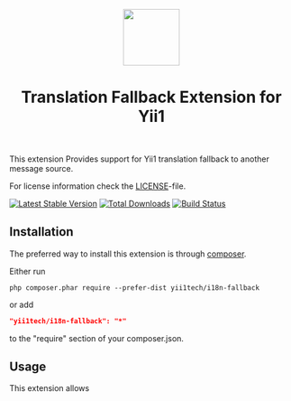 <p align="center">
    <a href="https://github.com/yii1tech" target="_blank">
        <img src="https://avatars.githubusercontent.com/u/134691944" height="100px">
    </a>
    <h1 align="center">Translation Fallback Extension for Yii1</h1>
    <br>
</p>

This extension Provides support for Yii1 translation fallback to another message source.

For license information check the [LICENSE](LICENSE.md)-file.

[![Latest Stable Version](https://img.shields.io/packagist/v/yii1tech/i18n-fallback.svg)](https://packagist.org/packages/yii1tech/i18n-fallback)
[![Total Downloads](https://img.shields.io/packagist/dt/yii1tech/i18n-fallback.svg)](https://packagist.org/packages/yii1tech/i18n-fallback)
[![Build Status](https://github.com/yii1tech/i18n-fallback/workflows/build/badge.svg)](https://github.com/yii1tech/i18n-fallback/actions)


Installation
------------

The preferred way to install this extension is through [composer](http://getcomposer.org/download/).

Either run

```
php composer.phar require --prefer-dist yii1tech/i18n-fallback
```

or add

```json
"yii1tech/i18n-fallback": "*"
```

to the "require" section of your composer.json.


Usage
-----

This extension allows 